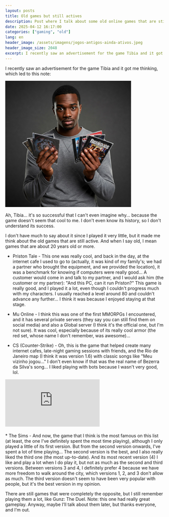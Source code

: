 ```yaml
---
layout: posts
title: Old games but still actives
description: Post where I talk about some old online games that are still active.
date: 2025-04-12 16:17:00
categories: ["gaming", "old"]
lang: en
header_image: /assets/imagens/jogos-antigos-ainda-ativos.jpeg
header_image_size: 2048
excerpt: I recently saw an advertisement for the game Tibia and it got me thinking, which led to this note...
---
```


I recently saw an advertisement for the game Tibia and it got me thinking, which led to this note:

<img alt="Old games still actives" src="/assets/imagens/jogos-antigos-ainda-ativos.jpeg" width="400" height="400">

Ah, Tibia... it's so successful that I can't even imagine why... because the game doesn't seem that cool to me. I don't even know its history, so I don't understand its success.

I don't have much to say about it since I played it very little, but it made me think about the old games that are still active. And when I say old, I mean games that are about 20 years old or more.

* Priston Tale - This one was really cool, and back in the day, at the internet cafe I used to go to (actually, it was kind of my family's; we had a partner who brought the equipment, and we provided the location), it was a benchmark for knowing if computers were really good... A customer would come in and talk to my partner, and I would ask him (the customer or my partner): "And this PC, can it run Priston?" This game is really good, and I played it a lot, even though I couldn't progress much with my characters. I usually reached a level around 80 and couldn't advance any further... I think it was because I enjoyed staying at that stage.

* Mu Online - I think this was one of the first MMORPGs I encountered, and it has several private servers (they say you can still find them on social media) and also a Global server (I think it's the official one, but I'm not sure). It was cool, especially because of its really cool armor (the red set, whose name I don't remember, was awesome)...

* CS (Counter-Strike) - Oh, this is the game that helped create many internet cafes, late-night gaming sessions with friends, and the Rio de Janeiro map (I think it was version 1.6) with classic songs like "Meu vizinho jogou..." I don't even know if that was the real name of Bezerra da Silva's song... I liked playing with bots because I wasn't very good, lol.
<iframe src="https://www.youtube.com/embed/Lfkdny98UsE?si=YT1UudySO2x8n2_u" title="YouTube video player" frameborder="0" allow="accelerometer; autoplay; clipboard-write; encrypted-media; gyroscope; picture-in-picture; web-share" referrerpolicy="strict-origin-when-cross-origin" allowfullscreen></iframe>
<br><br>
* The Sims - And now, the game that I think is the most famous on this list (at least, the one I've definitely spent the most time playing), although I only played a little of its first version. But from the second version onwards, I've spent a lot of time playing... The second version is the best, and I also really liked the third one (the most up-to-date). And its most recent version (4) I like and play a lot when I do play it, but not as much as the second and third versions. Between versions 3 and 4, I definitely prefer 4 because we have more freedom to walk around the city, which versions 1, 2, and 3 don't allow as much. The third version doesn't seem to have been very popular with people, but it's the best version in my opinion.  

There are still games that were completely the opposite, but I still remember playing them a lot, like Gunz: The Duel. Note: this one had really great gameplay. Anyway, maybe I’ll talk about them later, but thanks everyone, and I'm out.